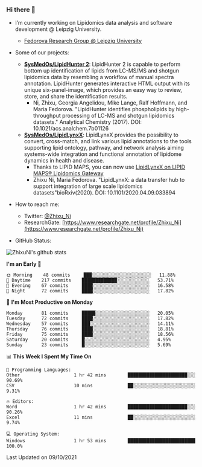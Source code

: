 ### Hi there 👋

- I’m currently working on Lipidomics data analysis and software development @ Leipzig University.
  + [Fedorova Research Group @ Leipzig University](https://home.uni-leipzig.de/fedorova/)
- Some of our projects:
  + **[SysMedOs/LipidHunter 2](https://github.com/SysMedOs/lipidhunter)**: LipidHunter 2 is capable to perform bottom up identification of lipids from LC-MS/MS and shotgun lipidomics data by resembling a workflow of manual spectra annotation. LipidHunter generates interactive HTML output with its unique six-panel-image, which provides an easy way to review, store, and share the identification results. 
    * Ni, Zhixu, Georgia Angelidou, Mike Lange, Ralf Hoffmann, and Maria Fedorova. "LipidHunter identifies phospholipids by high-throughput processing of LC-MS and shotgun lipidomics datasets." Analytical Chemistry (2017). DOI: 10.1021/acs.analchem.7b01126
  + **[SysMedOs/LipidLynxX](https://github.com/SysMedOs/LipidLynxX)**: LipidLynxX provides the possibility to convert, cross-match, and link various lipid annotations to the tools supporting lipid ontology, pathway, and network analysis aiming systems-wide integration and functional annotation of lipidome dynamics in health and disease.
    * Thanks to LIPID MAPS, you can now use [LipidLynxX on LIPID MAPS® Lipidomics Gateway](http://lipidmaps.org/lipidlynxx/)
    * Zhixu Ni, Maria Fedorova. "LipidLynxX: a data transfer hub to support integration of large scale lipidomics datasets"bioRxiv(2020). DOI: 10.1101/2020.04.09.033894
- How to reach me:
  + Twitter: [@Zhixu_Ni](https://twitter.com/Zhixu_Ni)
  + ResearchGate: [https://www.researchgate.net/profile/Zhixu_Ni](https://www.researchgate.net/profile/Zhixu_Ni)

- GitHub Status:

![ZhixuNi's github stats](https://github-readme-stats.vercel.app/api?username=ZhixuNi&show_icons=true&hide=issues)

<!--START_SECTION:waka-->
**I'm an Early 🐤** 

```text
🌞 Morning    48 commits     ███░░░░░░░░░░░░░░░░░░░░░░   11.88% 
🌆 Daytime    217 commits    █████████████░░░░░░░░░░░░   53.71% 
🌃 Evening    67 commits     ████░░░░░░░░░░░░░░░░░░░░░   16.58% 
🌙 Night      72 commits     ████░░░░░░░░░░░░░░░░░░░░░   17.82%

```
📅 **I'm Most Productive on Monday** 

```text
Monday       81 commits     █████░░░░░░░░░░░░░░░░░░░░   20.05% 
Tuesday      72 commits     ████░░░░░░░░░░░░░░░░░░░░░   17.82% 
Wednesday    57 commits     ███░░░░░░░░░░░░░░░░░░░░░░   14.11% 
Thursday     76 commits     ████░░░░░░░░░░░░░░░░░░░░░   18.81% 
Friday       75 commits     ████░░░░░░░░░░░░░░░░░░░░░   18.56% 
Saturday     20 commits     █░░░░░░░░░░░░░░░░░░░░░░░░   4.95% 
Sunday       23 commits     █░░░░░░░░░░░░░░░░░░░░░░░░   5.69%

```


📊 **This Week I Spent My Time On** 

```text
💬 Programming Languages: 
Other                    1 hr 42 mins        ██████████████████████░░░   90.69% 
CSV                      10 mins             ██░░░░░░░░░░░░░░░░░░░░░░░   9.31%

🔥 Editors: 
Word                     1 hr 42 mins        ██████████████████████░░░   90.26% 
Excel                    11 mins             ██░░░░░░░░░░░░░░░░░░░░░░░   9.74%

💻 Operating System: 
Windows                  1 hr 53 mins        █████████████████████████   100.0%

```


 Last Updated on 09/10/2021
<!--END_SECTION:waka-->
